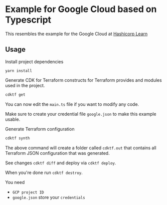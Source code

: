 # Example for Google Cloud based on Typescript

This resembles the example for the Google Cloud at [Hashicorp Learn](https://learn.hashicorp.com/terraform/gcp/build)

## Usage

Install project dependencies

```shell
yarn install
```

Generate CDK for Terraform constructs for Terraform provides and modules used in the project.

```bash
cdktf get
```

You can now edit the `main.ts` file if you want to modify any code.

Make sure to create your credential file `google.json` to make this example usable.

Generate Terraform configuration

```bash
cdktf synth
```

The above command will create a folder called `cdktf.out` that contains all Terraform JSON configuration that was generated.

See changes `cdktf diff` and deploy via `cdktf deploy`.

When you're done run `cdktf destroy`.

You need

- `GCP project ID`
- `google.json` store your `credentials`
